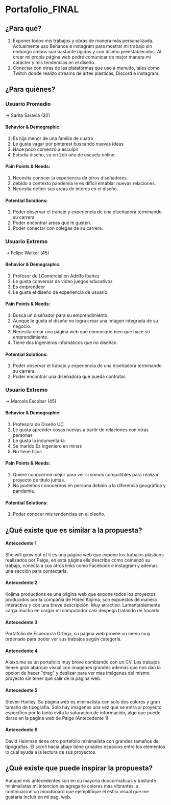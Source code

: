 # Portafolio_FINAL

## ¿Para qué? 
1. Exponer todos mis trabajos y obras de manera más personalizada. Actualmente uso Behance e instagram para mostrar mi trabajo sin embargo ambos son bastante rígidos y con diseño preestablecidos. Al crear mi propia página web podré comunicar de mejor manera mi carácter y mis tendencias en el diseño. 
2. Conectar con otras de las plataformas que uso a menudo, tales como Twitch donde realizo streams de artes plasticas, Discord e instagram. 


## ¿Para quiénes?

### Usuario Promedio 

→ Sarita Saravia (20)

#### Behavior & Demographic:
1. Es hija menor de una familia de cuatro
2. Le gusta vagar por pinterest buscando nuevas ideas
3. Hace poco comenzó a esculpir 
4. Estudia diseño, va en 2do año de escuela online
#### Pain Points & Needs:
1. Necesita conocer la experiencia de otros diseñadores.  
2. debido a contexto pandemia le es difícil entablar nuevas relaciones. 
3. Necesita definir sus areas de interes en el diseño. 
#### Potential Solutions: 
1. Poder observar el trabajo y experiencia de una diseñadora terminando su carrera
2. Poder encontrar areas que le gusten.
3. Poder conectar con colegas de su carrera. 



### Usuario Extremo 

→ Felipe Walker (45)

#### Behavior & Demographic:
1. Profesor de I.Comercial en Adolfo Ibañez
2. Le gusta conversar de video juegos educativos
3. Es emprendeor
4. Le gusta el diseño de experiencia de usuario.
#### Pain Points & Needs:
1. Busca un diseñador para su emprendimiento.  
2. Aunque le gusta el diseño no logra crear una imágen integrada de su negocio. 
3. Necesita crear una página web que comunique bien qué hace su emprendimiento.
4. Tiene dos ingenieros infomáticos que no diseñan. 
#### Potential Solutions: 
1. Poder observar el trabajo y experiencia de una diseñadora terminando su carrera.
2. Poder encontrar una diseñadora que pueda contratar.


### Usuario Extremo 

→ Marcela Escobar (45)

#### Behavior & Demographic:
1. Profesora de Diseño UC
2. Le gusta aprender cosas nuevas a partir de relaciones con otras personas
3. Le gusta la indumentaria
4. Se marido Es ingeniero en minas 
5. No tiene hijos 
#### Pain Points & Needs:
1. Quiere conocerme mejor para ver si somos compatibles para realizar proyecto de titulo juntas.
2. No podemos conocernos en persona debido a la diferencia geográfica y pandemia. 
#### Potential Solutions: 
1. Poder conocer mis tendencias en el diseño.
 
 

## ¿Qué existe que es similar a la propuesta?

#### Antecedente 1 

She will grow out of it es una página web que expone los trabajos plásticos realizados por Paige, en esta página ella describe como comenzó su trabajo, conecta a sus otros links como Facebook e instagram y ademas una sección para contactarla. 

#### Antecedente 2 

Kojima productions es una página web que expone todos los proyectos producidos por la compañia de Hideo Kojima, son expuestos de manera interactiva y con una breve descripción. Muy atractivo. Lamentablemente carga mucho en cargar mi computador casi despega tratando de hacerlo. 

#### Antecedente 3

Portafolio de Esperanza Ortega, su página web provee un menu muy ordenado para poder ver sus trabajos según categoría. 

#### Antecedente 4

Aleixo.me es un portafolio muy breve combiando con un CV. Los trabajos tienen gran abarque visual con imagenes grandes además que nos dan la opcion de hacer "drag" y deslizar para ver mas imágenes del mismo proyecto sin tener que salir de la página web.

#### Antecedente 5

Steven Hanley. Su página web es minimalista con solo dos colores y gran tamaño de tipografía. Solo hay imagenes una vez que se entra al proyecto específico por lo tanto evita la saturacion de información, algo que puede darse en la pagina web de Paige (Antecedente 1) 

#### Antecedente 6
David Heinman tiene otro portafolio minimalista con grandes tamaños de tipografías. El scroll hacia abajo tiene grnades espacios entre los elementos lo cual ayuda a la lectura de sus proyectos. 

## ¿Qué existe que puede inspirar la propuesta? 

Aunque mis antecedentes son en su mayoria duocormaticas y bastante minimalistas mi intencion es agregarle colores mas vibrantes. a continuacion un moodboard que ejemplifique el estilo visual que me gustaria incluir en mi pag. web. 




